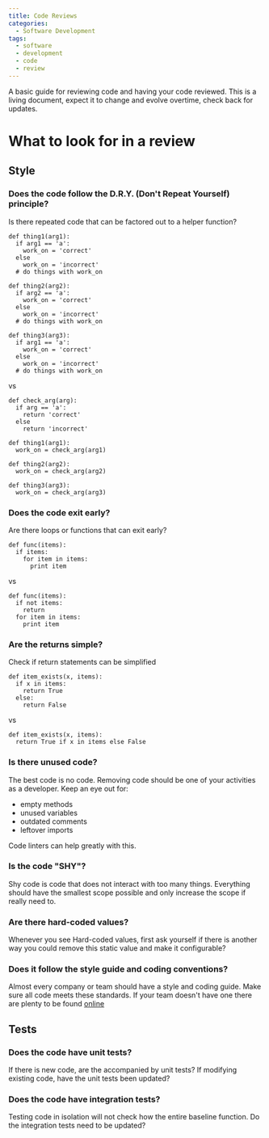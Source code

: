 ```yaml
---
title: Code Reviews
categories:
  - Software Development
tags:
  - software
  - development
  - code
  - review
---
```


A basic guide for reviewing code and having your code reviewed. This is a living document, expect it to change and evolve overtime, check back for updates.

# What to look for in a review
## Style
### Does the code follow the  D.R.Y. (Don't Repeat Yourself) principle?

Is there repeated code that can be factored out to a helper function?

```
def thing1(arg1):
  if arg1 == 'a':
    work_on = 'correct'
  else
    work_on = 'incorrect'
  # do things with work_on

def thing2(arg2):
  if arg2 == 'a':
    work_on = 'correct'
  else
    work_on = 'incorrect'
  # do things with work_on

def thing3(arg3):
  if arg1 == 'a':
    work_on = 'correct'
  else
    work_on = 'incorrect'
  # do things with work_on
```

vs

```
def check_arg(arg):
  if arg == 'a':
    return 'correct'
  else
    return 'incorrect'

def thing1(arg1):
  work_on = check_arg(arg1)

def thing2(arg2):
  work_on = check_arg(arg2)

def thing3(arg3):
  work_on = check_arg(arg3)
```

### Does the code exit early?

Are there loops or functions that can exit early?

```
def func(items):
  if items:
    for item in items:
      print item
```

vs

```
def func(items):
  if not items:
    return
  for item in items:
    print item
```

### Are the returns simple?

Check if return statements can be simplified

```
def item_exists(x, items):
  if x in items:
    return True
  else:
    return False
```

vs

```
def item_exists(x, items):
  return True if x in items else False
```

### Is there unused code?

The best code is no code. Removing code should be one of your activities as a developer. Keep an eye out for:
* empty methods
* unused variables
* outdated comments
* leftover imports

Code linters can help greatly with this.

### Is the code "SHY"?

Shy code is code that does not interact with too many things. Everything should have the smallest scope possible and only increase the scope if really need to.

### Are there hard-coded values?

Whenever you see Hard-coded values, first ask yourself if there is another way you could remove this static value and make it configurable?

### Does it follow the style guide and coding conventions?

Almost every company or team should have a style and coding guide. Make sure all code meets these standards. If your team doesn't have one there are plenty to be found [online](https://github.com/google/styleguide)

## Tests

### Does the code have unit tests?

If there is new code, are the accompanied by unit tests? If modifying existing code, have the unit tests been updated?

### Does the code have integration tests?

Testing code in isolation will not check how the entire baseline function. Do the integration tests need to be updated?
